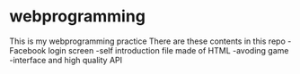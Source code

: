 # webprogramming
This is my webprogramming practice
There are these contents in this repo
-Facebook login screen
-self introduction file made of HTML
-avoding game
-interface and high quality API
